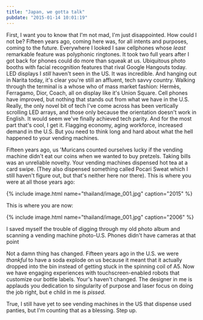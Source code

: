 ```yaml
---
title: "Japan, we gotta talk"
pubdate: "2015-01-14 10:01:19"
---
```


First, I want you to know that I'm not mad, I'm just disappointed. How could I not be? Fifteen years ago, coming here was, for all intents and purposes, coming to the future. Everywhere I looked I saw cellphones whose *least* remarkable feature was polyphonic ringtones. It took two full years after I got back for phones could do more than squeak at us. Ubiquitous photo booths with facial recognition features that rival Google Hangouts today. LED displays I *still* haven't seen in the US. It was incredible. And hanging out in Narita today, it's clear you're still an affluent, tech savvy country. Walking through the terminal is a whose who of mass market fashion: Hermès, Ferragamo, Dior, Coach, all on display like it's Union Square. Cell phones have improved, but nothing that stands out from what we have in the U.S. Really, the only novel bit of tech I've come across has been vertically scrolling LED arrays, and those only because the orientation doesn't work in English. It would seem we've finally achieved tech parity. And for the most part that's cool, I get it. Flagging economy, aging workforce, increased demand in the U.S. But you need to think long and hard about what the hell happened to your vending machines.

Fifteen years ago, us 'Muricans counted ourselves lucky if the vending machine didn't eat our coins when we wanted to buy pretzels. Taking bills was an unreliable novelty. Your vending machines dispensed hot tea at a card swipe. (They also dispensed something called Pocari Sweat which I still haven't figure out, but that's neither here nor there). This is where you were at all those years ago:

{% include image.html name="thailand/image_001.jpg" caption="2015" %}

This is where you are now:

{% include image.html name="thailand/image_001.jpg" caption="2006" %}

I saved myself the trouble of digging through my old photo album and scanning a vending machine photo-U.S. Phones didn't have cameras at that point

Not a damn thing has changed. Fifteen years ago in the U.S. we were *thankful* to have a soda explode on us because it meant that it actually dropped into the bin instead of getting stuck in the spinning coil of A5. Now we have engaging experiences with touchscreen-enabled robots that customize our bottle labels. Your's haven't changed. The designer in me is applauds you dedication to singularity of purpose and laser focus on doing the job right, but e child in me is *pissed*.

True, I still have yet to see vending machines in the US that dispense used panties, but I'm counting that as a blessing. Step up.